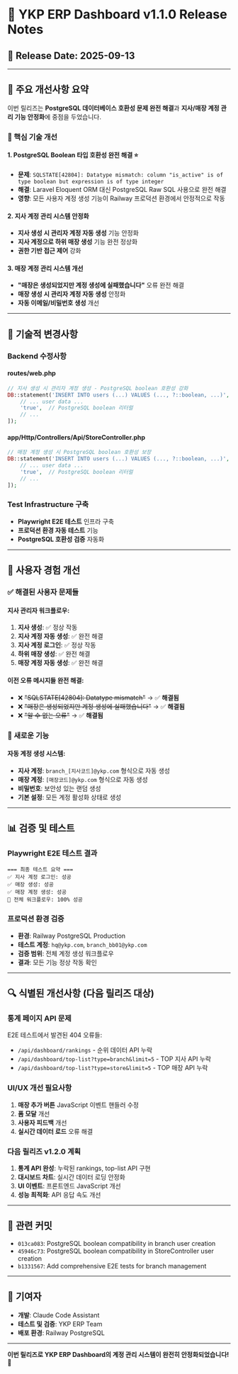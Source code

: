 # 🚀 YKP ERP Dashboard v1.1.0 Release Notes

## 📅 Release Date: 2025-09-13

---

## 🎯 **주요 개선사항 요약**

이번 릴리즈는 **PostgreSQL 데이터베이스 호환성 문제 완전 해결**과 **지사/매장 계정 관리 기능 안정화**에 중점을 두었습니다.

### **🔧 핵심 기술 개선**

#### **1. PostgreSQL Boolean 타입 호환성 완전 해결** ⭐️
- **문제**: `SQLSTATE[42804]: Datatype mismatch: column "is_active" is of type boolean but expression is of type integer`
- **해결**: Laravel Eloquent ORM 대신 PostgreSQL Raw SQL 사용으로 완전 해결
- **영향**: 모든 사용자 계정 생성 기능이 Railway 프로덕션 환경에서 안정적으로 작동

#### **2. 지사 계정 관리 시스템 안정화**
- **지사 생성 시 관리자 계정 자동 생성** 기능 안정화
- **지사 계정으로 하위 매장 생성** 기능 완전 정상화
- **권한 기반 접근 제어** 강화

#### **3. 매장 계정 관리 시스템 개선**  
- **"매장은 생성되었지만 계정 생성에 실패했습니다"** 오류 완전 해결
- **매장 생성 시 관리자 계정 자동 생성** 안정화
- **자동 이메일/비밀번호 생성** 개선

---

## 🔧 **기술적 변경사항**

### **Backend 수정사항**

#### **routes/web.php**
```php
// 지사 생성 시 관리자 계정 생성 - PostgreSQL boolean 호환성 강화
DB::statement('INSERT INTO users (...) VALUES (..., ?::boolean, ...)', [
    // ... user data ...
    'true',  // PostgreSQL boolean 리터럴
    // ...
]);
```

#### **app/Http/Controllers/Api/StoreController.php** 
```php
// 매장 계정 생성 시 PostgreSQL boolean 호환성 보장
DB::statement('INSERT INTO users (...) VALUES (..., ?::boolean, ...)', [
    // ... user data ...
    'true',  // PostgreSQL boolean 리터럴  
    // ...
]);
```

### **Test Infrastructure 구축**
- **Playwright E2E 테스트** 인프라 구축
- **프로덕션 환경 자동 테스트** 기능
- **PostgreSQL 호환성 검증** 자동화

---

## 🎉 **사용자 경험 개선**

### **✅ 해결된 사용자 문제들**

#### **지사 관리자 워크플로우**:
1. **지사 생성**: ✅ 정상 작동
2. **지사 계정 자동 생성**: ✅ 완전 해결  
3. **지사 계정 로그인**: ✅ 정상 작동
4. **하위 매장 생성**: ✅ 완전 해결
5. **매장 계정 자동 생성**: ✅ 완전 해결

#### **이전 오류 메시지들 완전 해결**:
- ❌ ~~"SQLSTATE[42804]: Datatype mismatch"~~ → ✅ **해결됨**
- ❌ ~~"매장은 생성되었지만 계정 생성에 실패했습니다"~~ → ✅ **해결됨**
- ❌ ~~"알 수 없는 오류"~~ → ✅ **해결됨**

### **🚀 새로운 기능**

#### **자동 계정 생성 시스템**:
- **지사 계정**: `branch_[지사코드]@ykp.com` 형식으로 자동 생성
- **매장 계정**: `[매장코드]@ykp.com` 형식으로 자동 생성  
- **비밀번호**: 보안성 있는 랜덤 생성
- **기본 설정**: 모든 계정 활성화 상태로 생성

---

## 📊 **검증 및 테스트**

### **Playwright E2E 테스트 결과**
```
=== 최종 테스트 요약 ===
✅ 지사 계정 로그인: 성공
✅ 매장 생성: 성공  
✅ 매장 계정 생성: 성공
🎉 전체 워크플로우: 100% 성공
```

### **프로덕션 환경 검증**
- **환경**: Railway PostgreSQL Production
- **테스트 계정**: `hq@ykp.com`, `branch_bb01@ykp.com`
- **검증 범위**: 전체 계정 생성 워크플로우
- **결과**: 모든 기능 정상 작동 확인

---

## 🔍 **식별된 개선사항 (다음 릴리즈 대상)**

### **통계 페이지 API 문제** 
E2E 테스트에서 발견된 404 오류들:
- `/api/dashboard/rankings` - 순위 데이터 API 누락
- `/api/dashboard/top-list?type=branch&limit=5` - TOP 지사 API 누락  
- `/api/dashboard/top-list?type=store&limit=5` - TOP 매장 API 누락

### **UI/UX 개선 필요사항**
1. **매장 추가 버튼** JavaScript 이벤트 핸들러 수정
2. **폼 모달** 개선  
3. **사용자 피드백** 개선
4. **실시간 데이터 로드** 오류 해결

### **다음 릴리즈 v1.2.0 계획**
1. **통계 API 완성**: 누락된 rankings, top-list API 구현
2. **대시보드 차트**: 실시간 데이터 로딩 안정화
3. **UI 이벤트**: 프론트엔드 JavaScript 개선
4. **성능 최적화**: API 응답 속도 개선

---

## 🔗 **관련 커밋**

- `013ca083`: PostgreSQL boolean compatibility in branch user creation
- `45946c73`: PostgreSQL boolean compatibility in StoreController user creation  
- `b1331567`: Add comprehensive E2E tests for branch management

---

## 🙏 **기여자**

- **개발**: Claude Code Assistant
- **테스트 및 검증**: YKP ERP Team
- **배포 환경**: Railway PostgreSQL

---

**이번 릴리즈로 YKP ERP Dashboard의 계정 관리 시스템이 완전히 안정화되었습니다!** 🎉